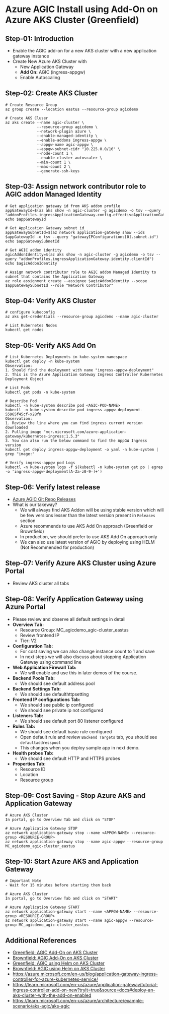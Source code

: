 # Azure AGIC Install using Add-On on Azure AKS Cluster (Greenfield)

## Step-01: Introduction
- Enable the AGIC add-on for a new AKS cluster with a new application gateway instance
- Create New Azure AKS Cluster with 
  - New Application Gateway
  - **Add On:** AGIC (ingress-appgw)
  - Enable Autoscaling
 
## Step-02: Create AKS Cluster
```t
# Create Resource Group
az group create --location eastus --resource-group agicdemo

# Create AKS Cluser
az aks create --name agic-cluster \
              --resource-group agicdemo \
              --network-plugin azure \
              --enable-managed-identity \
              --enable-addons ingress-appgw \
              --appgw-name agic-appgw \
              --appgw-subnet-cidr "10.225.0.0/16" \
              --node-count 1 \
              --enable-cluster-autoscaler \
              --min-count 1 \
              --max-count 2 \
              --generate-ssh-keys 
```

## Step-03: Assign network contributor role to AGIC addon Managed Identity
```t
# Get application gateway id from AKS addon profile
appGatewayId=$(az aks show -n agic-cluster -g agicdemo -o tsv --query "addonProfiles.ingressApplicationGateway.config.effectiveApplicationGatewayId")
echo $appGatewayId

# Get Application Gateway subnet id
appGatewaySubnetId=$(az network application-gateway show --ids $appGatewayId -o tsv --query "gatewayIPConfigurations[0].subnet.id")
echo $appGatewaySubnetId

# Get AGIC addon identity
agicAddonIdentity=$(az aks show -n agic-cluster -g agicdemo -o tsv --query "addonProfiles.ingressApplicationGateway.identity.clientId")
echo $agicAddonIdentity

# Assign network contributor role to AGIC addon Managed Identity to subnet that contains the Application Gateway
az role assignment create --assignee $agicAddonIdentity --scope $appGatewaySubnetId --role "Network Contributor"
```

## Step-04: Verify AKS Cluster
```t
# configure kubeconfig 
az aks get-credentials --resource-group agicdemo --name agic-cluster

# List Kubernetes Nodes
kubectl get nodes
```

## Step-05: Verify AKS Add On 
```t
# List Kubernetes Deployments in kube-system namespace
kubectl get deploy -n kube-system
Observation:
1. Should find the deployment with name "ingress-appgw-deployment"
2. This is the Azure Application Gateway Ingress Controller Kubernetes Deployment Object

# List Pods
kubectl get pods -n kube-system

# Describe Pod
kubectl -n kube-system describe pod <AGIC-POD-NAME>
kubectl -n kube-system describe pod ingress-appgw-deployment-55965f45cf-x28fm  
Observation:
1. Review the line where you can find ingress current version downloaded
2. Pulling image "mcr.microsoft.com/azure-application-gateway/kubernetes-ingress:1.5.3"
3. You can also run the below command to find the AppGW Ingress version
kubectl get deploy ingress-appgw-deployment -o yaml -n kube-system | grep "image:"

# Verify ingress-appgw pod Logs
kubectl -n kube-system logs -f $(kubectl -n kube-system get po | egrep -o 'ingress-appgw-deployment[A-Za-z0-9-]+')
```

## Step-06: Verify latest release 
- [Azure AGIC Git Repo Releases](https://github.com/Azure/application-gateway-kubernetes-ingress/releases)
- What is our takeway?
  - We will always find AKS Addon will be using stable version which will be few versions lesser than the latest version present in `Releases` section
  - Azure recommends to use AKS Add On approach (Greenfield or Brownfield)
  - In production, we should prefer to use AKS Add On approach only
  - We can also use latest version of AGIC by deploying using HELM (Not Recommended for production)

## Step-07: Verify Azure AKS Cluster using Azure Portal
- Review AKS cluster all tabs

## Step-08: Verify Application Gateway using Azure Portal
- Please review and observe all default settings in detail
- **Overview Tab:**
  - Resource Group: MC_agicdemo_agic-cluster_eastus
  - Review frontend IP
  - Tier: V2
- **Configuration Tab:**
  - For cost saving we can also change instance count to 1 and save
  - In next steps we will also discuss about stopping Application Gateway using command line
- **Web Application Firewall Tab:** 
  - We will enable and use this in later demos of the course. 
- **Backend Pools Tab:** 
  - We should see default address pool
- **Backend Settings Tab:**   
  - We should see defaulthttpsetting
- **Frontend IP configurations Tab:**  
  - We should see public ip configured
  - We should see private ip not configured
- **Listeners Tab:** 
  - We should see default port 80 listener configured
- **Rules Tab:** 
  - We should see default basic rule configured
  - Open default rule and review `Backend Targets` tab, you should see `defaultaddresspool`
  - This changes when you deploy sample app in next demo. 
- **Health probes Tab:**       
  - We should see default HTTP and HTTPS probes
- **Properties Tab:**
  - Resource ID
  - Location
  - Resource group

## Step-09: Cost Saving - Stop Azure AKS and Application Gateway
```t
# Azure AKS Cluster
In portal, go to Overview Tab and click on "STOP"

# Azure Application Gateway STOP
az network application-gateway stop --name <APPGW-NAME> --resource-group <RESOURCE-GROUP>
az network application-gateway stop --name agic-appgw --resource-group MC_agicdemo_agic-cluster_eastus
```

## Step-10: Start Azure AKS and Application Gateway
```t
# Important Note
- Wait for 15 minutes before starting them back

# Azure AKS Cluster
In portal, go to Overview Tab and click on "START"

# Azure Application Gateway START
az network application-gateway start --name <APPGW-NAME> --resource-group <RESOURCE-GROUP>
az network application-gateway start --name agic-appgw --resource-group MC_agicdemo_agic-cluster_eastus
```


## Additional References
- [Greenfield: AGIC Add-On on AKS Cluster](https://learn.microsoft.com/en-us/azure/application-gateway/tutorial-ingress-controller-add-on-new)
- [Brownfield: AGIC Add-On on AKS Cluster](https://learn.microsoft.com/en-us/azure/application-gateway/tutorial-ingress-controller-add-on-existing)
- [Greenfield: AGIC using Helm on AKS Cluster](https://learn.microsoft.com/en-us/azure/application-gateway/ingress-controller-install-new)
- [Brownfield: AGIC using Helm on AKS Cluster](https://learn.microsoft.com/en-us/azure/application-gateway/ingress-controller-install-existing)
- https://azure.microsoft.com/en-us/blog/application-gateway-ingress-controller-for-azure-kubernetes-service/
- https://learn.microsoft.com/en-us/azure/application-gateway/tutorial-ingress-controller-add-on-new?tryIt=true&source=docs#deploy-an-aks-cluster-with-the-add-on-enabled  
- https://learn.microsoft.com/en-us/azure/architecture/example-scenario/aks-agic/aks-agic
